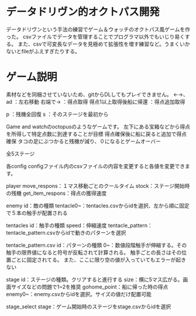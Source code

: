 # データドリヴン的オクトパス開発
データドリヴンという手法の練習でゲーム＆ウォッチのオクトパス風ゲームを作った。
csvファイルでデータを管理することでプログラマ以外でもいじり易くする。
また、csvで可変長なデータを見極めて拡張性を増す練習など。うまくいかないとfileがふえすぎたりする。

# ゲーム説明
素材などを同梱させていないため、gitからDLしてもプレイできません。
←→、ad		：左右移動
右端で→		：得点取得
得点1以上取得後船に帰還	：得点追加取得

p			：残機全回復
s			：そのステージを最初から

Game and watchのoctopusのようなゲームです。
左下にある宝箱などから得点を所得して特定点数に到達することが目標
得点確保後に船に戻ると追加で得点確保
タコの足にぶつかると残機が減り、０になるとゲームオーバー

全5ステージ


各config
configファイル内のcsvファイルの内容を変更すると各値を変更できます。

player
	move_respons：１マス移動ごとのクールタイム
	stock：ステージ開始時の残機
	get_item_respons：得点の獲得速度

enemy
	id：敵の種類
	tentacle0~：tentacles.csvからidを選択、左から順に固定で５本の触手が配置される

tentacles
	id：触手の種類
	speed：伸縮速度
	tentacle_pattern：tentacle_pattern.csvからidで動きのパターンを選択

tentacle_pattern.csv
	id：パターンの種類
	0~：数値段階触手が伸縮する。その触手の限界値になると符号が反転されて計算される。
		触手ごとの長さはその位置ごとに固定されてる。
		また、ここに限り空の値が入っていてもエラーが起きない
	
stage
	id：ステージの種類。クリアすると進行する
	size：横に5マス広がる。画面サイズなどの問題で1~2を推奨
	gohome_point：船に帰った時の得点
	enemy0~：enemy.csvからidを選択。サイズの値だけ配置可能

stage_select
	stage：ゲーム開始時のステージをstage.csvからidを選択